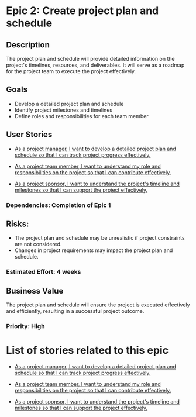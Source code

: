 # Epic 2: Create project plan and schedule

## Description
The project plan and schedule will provide detailed information on the project's timelines, resources, and deliverables. It will serve as a roadmap for the project team to execute the project effectively.

## Goals
* Develop a detailed project plan and schedule
* Identify project milestones and timelines
* Define roles and responsibilities for each team member

## User Stories
* [As a project manager, I want to develop a detailed project plan and schedule so that I can track project progress effectively.](./stories/story_4.md)

* [As a project team member, I want to understand my role and responsibilities on the project so that I can contribute effectively.](./stories/story_5.md)

* [As a project sponsor, I want to understand the project's timeline and milestones so that I can support the project effectively.](./stories/story_6.md)

### Dependencies: Completion of Epic 1

## Risks:
* The project plan and schedule may be unrealistic if project constraints are not considered.
* Changes in project requirements may impact the project plan and schedule.

### Estimated Effort: 4 weeks

## Business Value
The project plan and schedule will ensure the project is executed effectively and efficiently, resulting in a successful project outcome.
### Priority: High

# List of stories related to this epic
* [As a project manager, I want to develop a detailed project plan and schedule so that I can track project progress effectively.](./stories/story_4.md)

* [As a project team member, I want to understand my role and responsibilities on the project so that I can contribute effectively.](./stories/story_5.md)

* [As a project sponsor, I want to understand the project's timeline and milestones so that I can support the project effectively.](./stories/story_6.md)